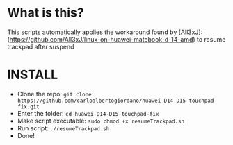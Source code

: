 # What is this?
 This scripts automatically applies the workaround found by [All3xJ]:(https://github.com/All3xJ/linux-on-huawei-matebook-d-14-amd) to resume trackpad after suspend

# INSTALL
  * Clone the repo: `git clone https://github.com/carloalbertogiordano/huawei-D14-D15-touchpad-fix.git`
  * Enter the folder: `cd huawei-D14-D15-touchpad-fix`
  * Make script executable: `sudo chmod +x resumeTrackpad.sh`
  * Run script: `./resumeTrackpad.sh`
  * Done!

